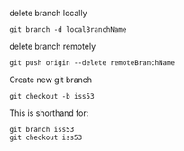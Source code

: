 delete branch locally

    git branch -d localBranchName

delete branch remotely

    git push origin --delete remoteBranchName

Create new git branch

    git checkout -b iss53

  This is shorthand for:
  
    git branch iss53
    git checkout iss53

